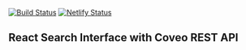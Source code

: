 [![Build Status](https://travis-ci.com/gboyegadada/connoisseurjs.svg?token=kWsW2pqG86CpBXZyuBHc&branch=master)](https://travis-ci.com/gboyegadada/connoisseurjs) [![Netlify Status](https://api.netlify.com/api/v1/badges/3aba018f-2451-4b74-be60-5245fdc74be0/deploy-status)](https://app.netlify.com/sites/connoisseurjs/deploys)

## React Search Interface with Coveo REST API 
